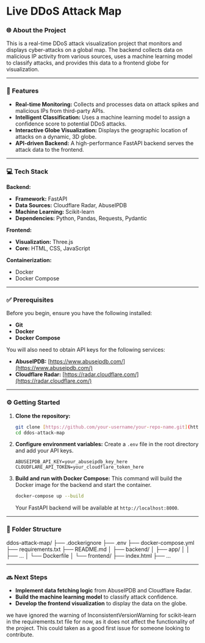 # Live DDoS Attack Map

### 🌐 About the Project

This is a real-time DDoS attack visualization project that monitors and displays cyber-attacks on a global map. The backend collects data on malicious IP activity from various sources, uses a machine learning model to classify attacks, and provides this data to a frontend globe for visualization.

---

### 🚀 Features

* **Real-time Monitoring:** Collects and processes data on attack spikes and malicious IPs from third-party APIs.
* **Intelligent Classification:** Uses a machine learning model to assign a confidence score to potential DDoS attacks.
* **Interactive Globe Visualization:** Displays the geographic location of attacks on a dynamic, 3D globe.
* **API-driven Backend:** A high-performance FastAPI backend serves the attack data to the frontend.

---

### 💻 Tech Stack

**Backend:**
* **Framework:** FastAPI
* **Data Sources:** Cloudflare Radar, AbuseIPDB
* **Machine Learning:** Scikit-learn
* **Dependencies:** Python, Pandas, Requests, Pydantic

**Frontend:**
* **Visualization:** Three.js
* **Core:** HTML, CSS, JavaScript

**Containerization:**
* Docker
* Docker Compose

---

### ✅ Prerequisites

Before you begin, ensure you have the following installed:
* **Git**
* **Docker**
* **Docker Compose**

You will also need to obtain API keys for the following services:
* **AbuseIPDB:** [https://www.abuseipdb.com/](https://www.abuseipdb.com/)
* **Cloudflare Radar:** [https://radar.cloudflare.com/](https://radar.cloudflare.com/)

---

### ⚙️ Getting Started

1.  **Clone the repository:**
    ```bash
    git clone [https://github.com/your-username/your-repo-name.git](https://github.com/your-username/your-repo-name.git)
    cd ddos-attack-map
    ```
2.  **Configure environment variables:**
    Create a `.env` file in the root directory and add your API keys.
    ```
    ABUSEIPDB_API_KEY=your_abuseipdb_key_here
    CLOUDFLARE_API_TOKEN=your_cloudflare_token_here
    ```
3.  **Build and run with Docker Compose:**
    This command will build the Docker image for the backend and start the container.
    ```bash
    docker-compose up --build
    ```
    Your FastAPI backend will be available at `http://localhost:8000`.

---

### 📂 Folder Structure

ddos-attack-map/
├── .dockerignore
├── .env
├── docker-compose.yml
├── requirements.txt
├── README.md
│
├── backend/
│   ├── app/
│   │   ├── ...
│   └── Dockerfile
│
└── frontend/
├── index.html
├── ...


---

### 🔜 Next Steps

* **Implement data fetching logic** from AbuseIPDB and Cloudflare Radar.
* **Build the machine learning model** to classify attack confidence.
* **Develop the frontend visualization** to display the data on the globe.

we have ignored the warning of InconsistentVersionWarning for scikit-learn in the requirements.txt file for now, as it does not affect the functionality of the project. This could taken as a good first issue for someone looking to contribute.